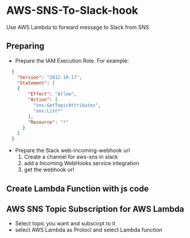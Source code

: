 AWS-SNS-To-Slack-hook
===
Use AWS Lambda to forward message to Slack from SNS

## Preparing
* Prepare the IAM Execution Role. For example:
```json
  {
    "Version": "2012-10-17",
    "Statement": [
    {
        "Effect": "Allow",
        "Action": [
          "sns:GetTopicAttributes",
          "sns:List*"
        ],
        "Resource": "*"
      }
    ]
  } 
```
* Prepare the Slack web-incoming-webhook url
  1. Create a channel for aws-sns in slack
  2. add a Incoming WebHooks service integration
  3. get the webhook url

## Create Lambda Function with js code
## AWS SNS Topic Subscription for AWS Lambda
* Select topic you want and subscirpt to it
* select AWS Lambda as Protocl and select Lambda function
